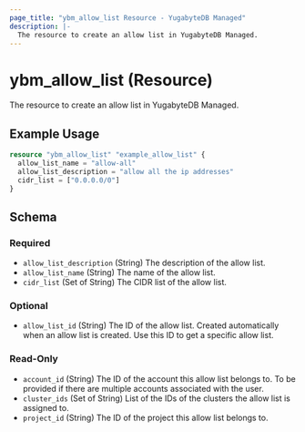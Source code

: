```yaml
---
page_title: "ybm_allow_list Resource - YugabyteDB Managed"
description: |-
  The resource to create an allow list in YugabyteDB Managed.
---
```


# ybm_allow_list (Resource)

The resource to create an allow list in YugabyteDB Managed.


## Example Usage

```terraform
resource "ybm_allow_list" "example_allow_list" {
  allow_list_name = "allow-all"
  allow_list_description = "allow all the ip addresses"
  cidr_list = ["0.0.0.0/0"]  
}
```

<!-- schema generated by tfplugindocs -->
## Schema

### Required

- `allow_list_description` (String) The description of the allow list.
- `allow_list_name` (String) The name of the allow list.
- `cidr_list` (Set of String) The CIDR list of the allow list.

### Optional

- `allow_list_id` (String) The ID of the allow list. Created automatically when an allow list is created. Use this ID to get a specific allow list.

### Read-Only

- `account_id` (String) The ID of the account this allow list belongs to. To be provided if there are multiple accounts associated with the user.
- `cluster_ids` (Set of String) List of the IDs of the clusters the allow list is assigned to.
- `project_id` (String) The ID of the project this allow list belongs to.
